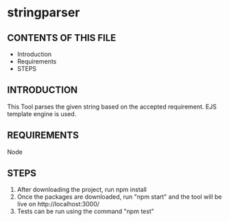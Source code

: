# stringparser
CONTENTS OF THIS FILE
---------------------

 * Introduction
 * Requirements
 * STEPS 

INTRODUCTION
-------------------

This Tool parses the given string based on the accepted requirement. EJS template engine is used.

REQUIREMENTS
-------------------

Node

STEPS
-------------------

1) After downloading the project, run npm install
2) Once the packages are downloaded, run "npm start" and the tool will be live on http://localhost:3000/
3) Tests can be run using the command "npm test"

